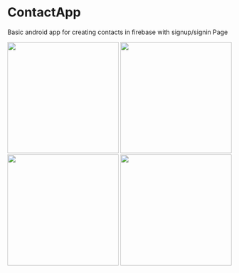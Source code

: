 # ContactApp
Basic android app for creating contacts in firebase with signup/signin Page

<p align="center"> 
  <img src="https://github.com/omnalamwar/ContactApp/assets/78678547/1f524ab0-a189-4845-b9aa-e9b2d5e56eed" width="250px/>
</p>
<p align="center"> 
  <img src="https://github.com/omnalamwar/ContactApp/assets/78678547/359e33d1-4227-42ba-b01c-86f0e4d02227" width="250px/>
</p>
<p align="center"> 
  <img src="https://github.com/omnalamwar/ContactApp/assets/78678547/fde6cd06-ee43-4a0c-8ad4-0b21b9b7e8f9" width="250px/>
</p>
<p align="center"> 
  <img src="https://github.com/omnalamwar/ContactApp/assets/78678547/d1377397-230e-4894-825a-39549e30e38f" width="250px/>
</p>
<p align="center"> 
  <img src="https://github.com/omnalamwar/ContactApp/assets/78678547/a560cbf8-d164-4183-bbb6-2a3cb3faedb1" width="250px/>
</p>
